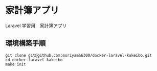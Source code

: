 # 家計簿アプリ

Laravel 学習用　家計簿アプリ

## 環境構築手順

```
git clone git@github.com:moriyama6300/docker-laravel-kakeibo.git
cd docker-laravel-kakeibo
make init
```
